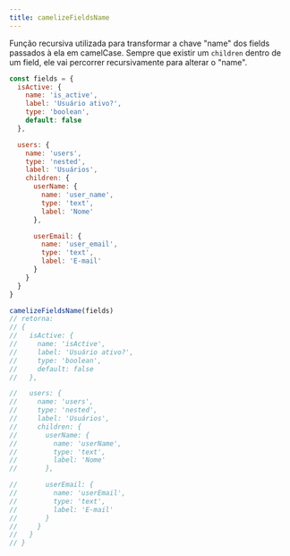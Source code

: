 ```yaml
---
title: camelizeFieldsName
---
```


Função recursiva utilizada para transformar a chave "name" dos fields passados à ela em camelCase.
Sempre que existir um `children` dentro de um field, ele vai percorrer recursivamente para alterar o "name".

```js
const fields = {
  isActive: {
    name: 'is_active',
    label: 'Usuário ativo?',
    type: 'boolean',
    default: false
  },

  users: {
    name: 'users',
    type: 'nested',
    label: 'Usuários',
    children: {
      userName: {
        name: 'user_name',
        type: 'text',
        label: 'Nome'
      },

      userEmail: {
        name: 'user_email',
        type: 'text',
        label: 'E-mail'
      }
    }
  }
}

camelizeFieldsName(fields)
// retorna:
// {
//   isActive: {
//     name: 'isActive',
//     label: 'Usuário ativo?',
//     type: 'boolean',
//     default: false
//   },

//   users: {
//     name: 'users',
//     type: 'nested',
//     label: 'Usuários',
//     children: {
//       userName: {
//         name: 'userName',
//         type: 'text',
//         label: 'Nome'
//       },

//       userEmail: {
//         name: 'userEmail',
//         type: 'text',
//         label: 'E-mail'
//       }
//     }
//   }
// }
```
